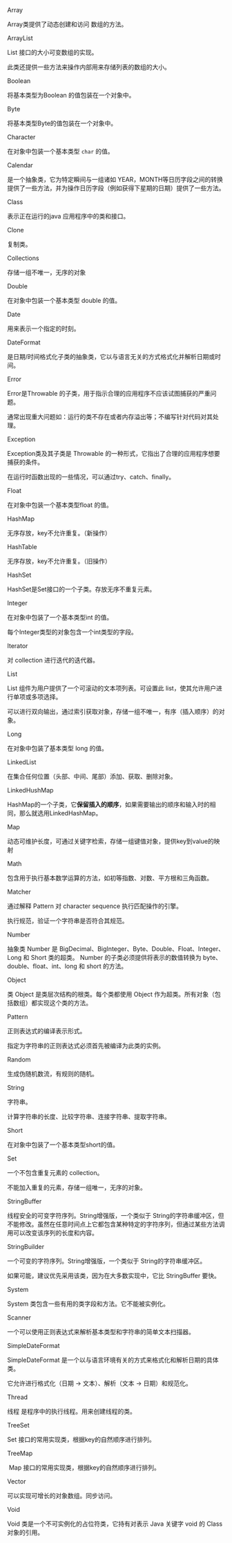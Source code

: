 Array

Array类提供了动态创建和访问 数组的方法。



ArrayList

List 接口的大小可变数组的实现。

此类还提供一些方法来操作内部用来存储列表的数组的大小。



Boolean

将基本类型为Boolean 的值包装在一个对象中。



Byte

将基本类型Byte的值包装在一个对象中。



Character

在对象中包装一个基本类型 `char` 的值。



Calendar

是一个抽象类，它为特定瞬间与一组诸如 YEAR，MONTH等日历字段之间的转换提供了一些方法，并为操作日历字段（例如获得下星期的日期）提供了一些方法。



Class

表示正在运行的java 应用程序中的类和接口。



Clone

复制类。



Collections

存储一组不唯一，无序的对象



Double

在对象中包装一个基本类型 double 的值。



Date

用来表示一个指定的时刻。



DateFormat

是日期/时间格式化子类的抽象类，它以与语言无关的方式格式化并解析日期或时间。



Error

Error是Throwable 的子类，用于指示合理的应用程序不应该试图捕获的严重问题。

通常出现重大问题如：运行的类不存在或者内存溢出等；不编写针对代码对其处理。



Exception

Exception类及其子类是 Throwable 的一种形式，它指出了合理的应用程序想要捕获的条件。

在运行时函数出现的一些情况，可以通过try、catch、finally。



Float

在对象中包装一个基本类型float 的值。



HashMap

无序存放，key不允许重复。（新操作）



HashTable

无序存放，key不允许重复。（旧操作）



HashSet

HashSet是Set接口的一个子类。存放无序不重复元素。



Integer

在对象中包装了一个基本类型int 的值。

每个Integer类型的对象包含一个int类型的字段。



Iterator

对 collection 进行迭代的迭代器。



List

List 组件为用户提供了一个可滚动的文本项列表。可设置此 list，使其允许用户进行单项或多项选择。

可以进行双向输出，通过索引获取对象，存储一组不唯一，有序（插入顺序）的对象。



Long

在对象中包装了基本类型 long 的值。



LinkedList

在集合任何位置（头部、中间、尾部）添加、获取、删除对象。



LinkedHushMap

HashMap的一个子类，它**保留插入的顺序**，如果需要输出的顺序和输入时的相同，那么就选用LinkedHashMap。



Map

动态可维护长度，可通过关键字检索，存储一组键值对象，提供key到value的映射 



Math

包含用于执行基本数学运算的方法，如初等指数、对数、平方根和三角函数。



Matcher

通过解释 Pattern 对 character sequence 执行匹配操作的引擎。 

执行规范，验证一个字符串是否符合其规范。



Number

抽象类 Number 是 BigDecimal、BigInteger、Byte、Double、Float、Integer、Long 和 Short 类的超类。 
Number 的子类必须提供将表示的数值转换为 byte、double、float、int、long 和 short 的方法。 



Object

类 Object 是类层次结构的根类。每个类都使用 Object 作为超类。所有对象（包括数组）都实现这个类的方法。



Pattern

正则表达式的编译表示形式。

指定为字符串的正则表达式必须首先被编译为此类的实例。



Random

生成伪随机数流，有规则的随机。



String

字符串。

计算字符串的长度、比较字符串、连接字符串、提取字符串。



Short

在对象中包装了一个基本类型short的值。



Set

一个不包含重复元素的 collection。

不能加入重复的元素，存储一组唯一，无序的对象。



StringBuffer

线程安全的可变字符序列。String增强版，一个类似于 String的字符串缓冲区，但不能修改。虽然在任意时间点上它都包含某种特定的字符序列，但通过某些方法调用可以改变该序列的长度和内容。 



StringBuilder

一个可变的字符序列。String增强版，一个类似于 String的字符串缓冲区。

如果可能，建议优先采用该类，因为在大多数实现中，它比 StringBuffer 要快。



System

System 类包含一些有用的类字段和方法。它不能被实例化。



Scanner

一个可以使用正则表达式来解析基本类型和字符串的简单文本扫描器。



SimpleDateFormat

SimpleDateFormat 是一个以与语言环境有关的方式来格式化和解析日期的具体类。

它允许进行格式化（日期 -> 文本）、解析（文本 -> 日期）和规范化。 



Thread

线程 是程序中的执行线程。用来创建线程的类。



TreeSet

Set 接口的常用实现类，根据key的自然顺序进行排列。



TreeMap

 Map 接口的常用实现类，根据key的自然顺序进行排列。



Vector

可以实现可增长的对象数组。同步访问。



Void

Void 类是一个不可实例化的占位符类，它持有对表示 Java 关键字 void 的 Class 对象的引用。 





















